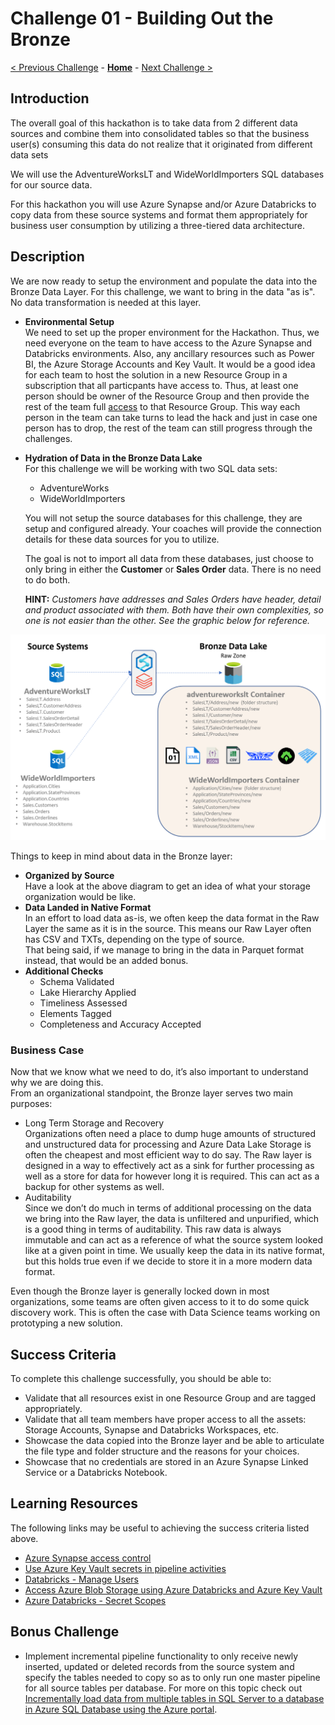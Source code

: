 # Challenge 01 - Building Out the Bronze

[< Previous Challenge](./Challenge-00.md) - **[Home](../README.md)** - [Next Challenge >](./Challenge-02.md)

## Introduction

The overall goal of this hackathon is to take data from 2 different data sources and combine them into consolidated tables so that the business user(s) consuming this data do not realize that it originated from different data sets

We will use the AdventureWorksLT and WideWorldImporters SQL databases for our source data.  

For this hackathon you will use Azure Synapse and/or Azure Databricks to copy data from these source systems and format them appropriately for business user consumption by utilizing a three-tiered data architecture.  


## Description

We are now ready to setup the environment and populate the data into the Bronze Data Layer.  For this challenge, we want to bring in the data "as is".  No data transformation is needed at this layer.

- __Environmental Setup__  
  We need to set up the proper environment for the Hackathon. Thus, we need everyone on the team to have access to the Azure Synapse and Databricks environments. Also, any ancillary resources such as Power BI, the Azure Storage Accounts and Key Vault. It would be a good idea for each team to host the solution in a new Resource Group in a subscription that all particpants have access to.  Thus, at least one person should be owner of the Resource Group and then provide the rest of the team full [access](https://learn.microsoft.com/en-us/azure/role-based-access-control/quickstart-assign-role-user-portal) to that Resource Group. This way each person in the team can take turns to lead the hack and just in case one person has to drop, the rest of the team can still progress through the challenges.

- __Hydration of Data in the Bronze Data Lake__  
  For this challenge we will be working with two SQL data sets:
  - AdventureWorks
  - WideWorldImporters 
  
  You will not setup the source databases for this challenge, they are setup and configured already.  Your coaches will provide the connection details for these data sources for you to utilize.

  The goal is not to import all data from these databases,  just choose to only bring in either the __Customer__ or __Sales Order__ data.  There is no need to do both. 

  **HINT:** _Customers have addresses and Sales Orders have header, detail and product associated with them.  Both have their own complexities, so one is not easier than the other.  See the graphic below for reference._  
 
    
![picture alt](../img/Bronze.png)
  
Things to keep in mind about data in the Bronze layer:
- __Organized by Source__  
  Have a look at the above diagram to get an idea of what your storage organization would be like.
- __Data Landed in Native Format​__  
  In an effort to load data as-is, we often keep the data format in the Raw Layer the same as it is in the source. This means our Raw Layer often has CSV and TXTs, depending on the type of source.  
  That being said, if we manage to bring in the data in Parquet format instead, that would be an added bonus.
- __Additional Checks__  
  - Schema Validated​  
  - Lake Hierarchy Applied​  
  - Timeliness Assessed​  
  - Elements Tagged​  
  - Completeness and Accuracy Accepted  
  
  
### Business Case
Now that we know what we need to do, it’s also important to understand why we are doing this.  
From an organizational standpoint, the Bronze layer serves two main purposes:
- Long Term Storage and Recovery  
Organizations often need a place to dump huge amounts of structured and unstructured data for processing and Azure Data Lake Storage is often the cheapest and most efficient way to do say. The Raw layer is designed in a way to effectively act as a sink for further processing as well as a store for data for however long it is required. This can act as a backup for other systems as well.
- Auditability  
Since we don’t do much in terms of additional processing on the data we bring into the Raw layer, the data is unfiltered and unpurified, which is a good thing in terms of auditability. This raw data is always immutable and can act as a reference of what the source system looked like at a given point in time. We usually keep the data in its native format, but this holds true even if we decide to store it in a more modern data format.  
  
Even though the Bronze layer is generally locked down in most organizations, some teams are often given access to it to do some quick discovery work. This is often the case with Data Science teams working on prototyping a new solution.
  
## Success Criteria
To complete this challenge successfully, you should be able to:

- Validate that all resources exist in one Resource Group and are tagged appropriately.
- Validate that all team members have proper access to all the assets: Storage Accounts, Synapse and Databricks Workspaces, etc.
- Showcase the data copied into the Bronze layer and be able to articulate the file type and folder structure and the reasons for your choices.
- Showcase that no credentials are stored in an Azure Synapse Linked Service or a Databricks Notebook.

## Learning Resources

The following links may be useful to achieving the success criteria listed above.

- [Azure Synapse access control](https://docs.microsoft.com/en-us/azure/synapse-analytics/security/synapse-workspace-access-control-overview) 
- [Use Azure Key Vault secrets in pipeline activities](https://docs.microsoft.com/en-us/azure/data-factory/how-to-use-azure-key-vault-secrets-pipeline-activities)
- [Databricks - Manage Users](https://learn.microsoft.com/en-us/azure/databricks/administration-guide/users-groups/users)
- [Access Azure Blob Storage using Azure Databricks and Azure Key Vault](https://learn.microsoft.com/en-us/azure/key-vault/general/integrate-databricks-blob-storage)
- [Azure Databricks - Secret Scopes](https://learn.microsoft.com/en-us/azure/databricks/security/secrets/secret-scopes)

## Bonus Challenge
- Implement incremental pipeline functionality to only receive newly inserted, updated or deleted records from the source system and specify the tables needed to copy so as to only run one master pipeline for all source tables per database.  For more on this topic check out [Incrementally load data from multiple tables in SQL Server to a database in Azure SQL Database using the Azure portal](https://learn.microsoft.com/en-us/azure/data-factory/tutorial-incremental-copy-multiple-tables-portal).


